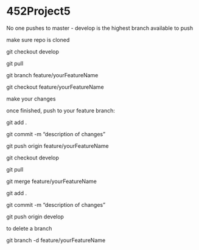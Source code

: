 # 452Project5

No one pushes to master - develop is the highest branch available to push


make sure repo is cloned

git checkout develop

git pull

git branch feature/yourFeatureName

git checkout feature/yourFeatureName

make your changes


once finished, push to your feature branch:

git add .

git commit -m “description of changes”

git push origin feature/yourFeatureName

git checkout develop

git pull

git merge feature/yourFeatureName

git add .

git commit -m “description of changes”

git push origin develop


to delete a branch

git branch -d feature/yourFeatureName
